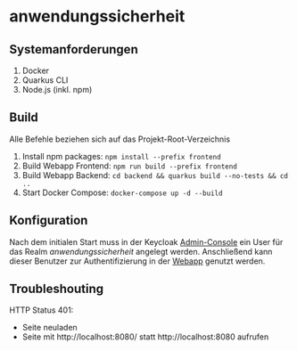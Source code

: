 # anwendungssicherheit

## Systemanforderungen
1. Docker
2. Quarkus CLI
3. Node.js (inkl. npm)

## Build 
Alle Befehle beziehen sich auf das Projekt-Root-Verzeichnis
1. Install npm packages: `npm install --prefix frontend`
2. Build Webapp Frontend: `npm run build --prefix frontend`
3. Build Webapp Backend: `cd backend && quarkus build --no-tests && cd ..`
4. Start Docker Compose: `docker-compose up -d --build`

## Konfiguration
Nach dem initialen Start muss in der Keycloak [Admin-Console](http://localhost:8180/admin/master/console/#/anwendungssicherheit/users) ein User für das Realm _anwendungssicherheit_ angelegt werden. Anschließend kann dieser Benutzer zur Authentifizierung in der [Webapp](http://localhost:8080/) genutzt werden. 

## Troubleshouting
HTTP Status 401: 
- Seite neuladen
- Seite mit http://localhost:8080/ statt http://localhost:8080 aufrufen
